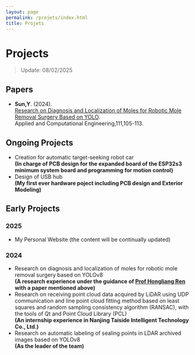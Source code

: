 ```yaml
---
layout: page
permalink: /projets/index.html
title: Projets
---
```


# Projects
> Update: 08/02/2025

## Papers
- **Sun,Y**. (2024).<br>[Research on Diagnosis and Localization of Moles for Robotic Mole Removal Surgery Based on YOLO](https://doi.org/10.54254/2755-2721/111/2024CH0117).<br>Applied and Computational Engineering,111,105-113.

## Ongoing Projects
- Creation for automatic target-seeking robot car<br>**(In charge of PCB design for the expanded board of the ESP32s3 minimum system board and programming for motion control)**
- Design of USB hub<br>**(My first ever hardware poject including PCB design and Exterior Modeling)**

## Early Projects
### 2025
- My Personal Website (the content will be continually updated)

### 2024
- Research on diagnosis and localization of moles for robotic mole removal surgery based on YOLOv8<br>**(A research experience under the guidance of [Prof Hongliang Ren](https://scholar.google.com/citations?user=rcF7N44AAAAJ&hl=en) with a paper mentioned above)**
- Research on receiving point cloud data acquired by LiDAR using UDP communication and line point cloud fitting method based on least squares and random sampling consistency algorithm (RANSAC), with the tools of Qt and Point Cloud Library (PCL) <br>**(An internship experience in Nanjing Taiside Intelligent Technology Co., Ltd.)**
- Research on automatic labeling of sealing points in LDAR archived images based on YOLOv8<br>**(As the leader of the team)**
